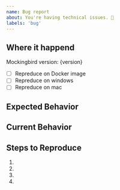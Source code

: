 ```yaml
---
name: Bug report
about: You're having technical issues. 🐞
labels: 'bug'
---
```



## Where it happend

Mockingbird version: {version}
- [ ] Repreduce on Docker image
- [ ] Repreduce on windows
- [ ] Repreduce on mac

## Expected Behavior

<!--- What should have happened? -->

## Current Behavior

<!--- What went wrong? -->

## Steps to Reproduce

1.

2.

3.

4.

